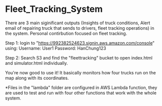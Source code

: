 # Fleet_Tracking_System

There are 3 main siginificant outputs (Insights of truck conditions, Alert email of repairing truck that sends to drivers, fleet tracking operations) in the system. Personal contirbution focused on fleet tracking.

Step 1:
login to "https://992382524623.signin.aws.amazon.com/console" using:
Username: User1
Password: HanChung123

Step 2: 
Search S3 and find the "fleettracking" bucket to open index.html and simulator.html individually. 

You're now good to use it! It basically monitors how four trucks run on the map along with its coordinates.


*Files in the "lambda" folder are configured in AWS Lambda function, they are used to test and run with four other functions that work with the whole system. 
